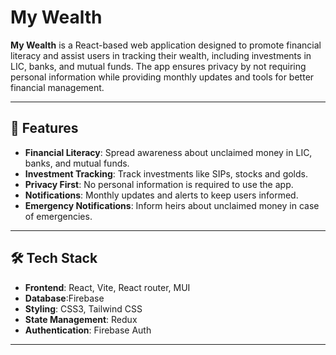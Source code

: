 # My Wealth

**My Wealth** is a React-based web application designed to promote financial literacy and assist users in tracking their wealth, including investments in LIC, banks, and mutual funds. The app ensures privacy by not requiring personal information while providing monthly updates and tools for better financial management.

---

## 🚀 Features

- **Financial Literacy**: Spread awareness about unclaimed money in LIC, banks, and mutual funds.
- **Investment Tracking**: Track investments like SIPs, stocks and golds.
- **Privacy First**: No personal information is required to use the app.
- **Notifications**: Monthly updates and alerts to keep users informed.
- **Emergency Notifications**: Inform heirs about unclaimed money in case of emergencies.
---

## 🛠️ Tech Stack

- **Frontend**: React, Vite, React router, MUI
- **Database**:Firebase
- **Styling**: CSS3, Tailwind CSS
- **State Management**: Redux
- **Authentication**: Firebase Auth
---
